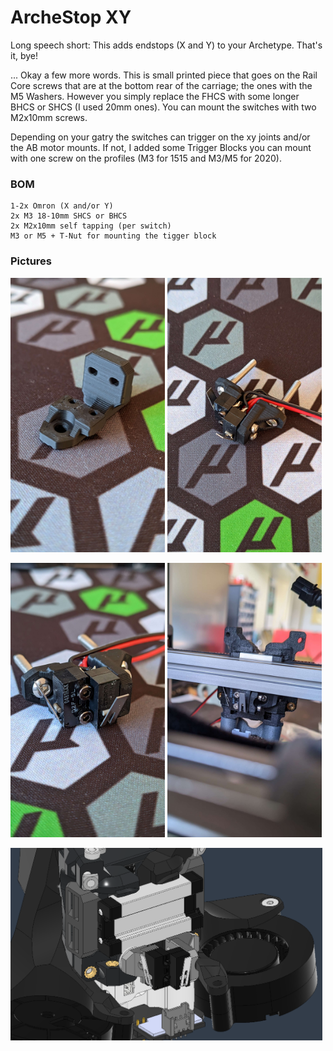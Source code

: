 # ArcheStop XY

Long speech short: This adds endstops (X and Y) to your Archetype. That's it, bye!

... Okay a few more words. This is small printed piece that goes on the Rail Core screws that are at the bottom rear of the carriage; the ones with the M5 Washers. However you simply replace the FHCS with some longer BHCS or SHCS (I used 20mm ones). You can mount the switches with two M2x10mm screws.

Depending on your gatry the switches can trigger on the xy joints and/or the AB motor mounts. If not, I added some Trigger Blocks you can mount with one screw on the profiles (M3 for 1515 and M3/M5 for 2020).

### BOM

```
1-2x Omron (X and/or Y)
2x M3 18-10mm SHCS or BHCS
2x M2x10mm self tapping (per switch)
M3 or M5 + T-Nut for mounting the tigger block
```

### Pictures

<img src="Images/1.jpg"  width="49%"/> <img src="Images/2.jpg"  width="49%"/> 

<img src="Images/3.jpg"  width="49%"/>  <img src="Images/4.jpg"  width="49%"/> 

<img src="Images/5.png"  width="99%"/>
